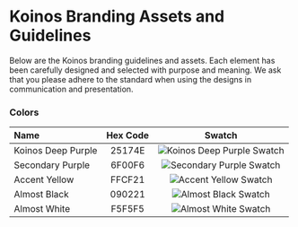 #  Koinos Branding Assets and Guidelines

Below are the Koinos branding guidelines and assets. Each element has been carefully designed and selected with purpose and meaning. We ask that you please adhere to the standard when using the designs in communication and presentation.


### Colors
| Name | Hex Code | Swatch |
|:--------|:-------------:|:-------------:|
| Koinos Deep Purple | 25174E |![Koinos Deep Purple Swatch](https://uc36eb2a1c949e2ebfa9f9a623eb.previews.dropboxusercontent.com/p/thumb/AA_SvvLv-nG4TlVC7kzJ_YqozZBEpHAdlSrVCgimf1i5LJ3XcwmxpqHYf7Jd--8_-28UXUnLgvKBUkPYXeaOWw7n3P4gHPZzzZ2okMIL-4AIqb-aMrNw6bfEyZH0s41wum55EsAz5VVxXYuE_8foxJazyR71HXDbyupCvN7zs3KOF_4tXW7n4AUMRWDsvtqewJHHJMOLTA87GVb0Bvs3_Q6LKUJskbhd4WErdxcGhL0-Xf1ssG8JDuBbiqD1za8V_8J9wMFbRSfhyAkz8l-ZytGMtS3bw8PqXiqiEryVSn-VNxzChX4B_S3PBc3TQ2K43sgfP-AWmL6Qi7ujjJoF4r9sXSwyvmesGYbD9Jj9YwX7RMMfqfGX1xxdjaS4kSRS8UGSJrz9Sqe6NUmGo-Vc-xtl/p.png?fv_content=true&size_mode=5)
| Secondary Purple | 6F00F6 |![Secondary Purple Swatch](https://ucedfdedd37461c12f3725e2c446.previews.dropboxusercontent.com/p/thumb/AA9_WJDSZfsZPvn0das8eshljTk0MAb2MfnxX5Wk_JmXf6gz6nFM8dVTlgq1_9IQV2BmYLKV7Z0cDlYrQw86CDoRBPVepKco5mGmVYyqjuDm4lW_SIVfed70_6PQ2Vj5vb8py3NC4t3T2jp7u4pG7FsngvMlNiXZrOnmBhicoqTM0hCTlakBxDwZwqutQchdDuedzNPSx98-vTMt16RpiCmK_DWNzwuMzfpsH1g0FmCoXtV43pPgfdh3lmw-FeUjwvmCtCl8EYSmfKLo_P3h8YRw2BBKcFIR7CaXS4petsccird18cBp60yNbgMAaWKht2UvPT_WA8SBBK0avbt-nObOFAMc5hwbBKcvvO4_SkJ07K43Nr5mjtsqDSAOwJFaheBQi292XKK5sixQwQ_4eyko/p.png?fv_content=true&size_mode=5)
| Accent Yellow | FFCF21 |![Accent Yellow Swatch](https://uc7b27ec8fe218ef7dafb0b02071.previews.dropboxusercontent.com/p/thumb/AA9QZDuvtJbvMhoG-KbiZyVQACI6eG4-agv7D_fPoN5TwKJAErej84vS3Dn3AgUXMJiWyUhxvkAQF6xEPdiuYANHeK4IRr5rLCrbhWUjAM_-pwvBeafvv3G6G13GYZjAUpx98-MY_J-V6HDO7DxgriSWD4HVLfW92WyZ8rZdi5iQo0yUI2_IeGB3vjU_W-LUCbCJeBSaBdopwDqhBHfJgUEIv5JvhNVlGYta137rlVwGDtau7Qna9tGCKJgrx8eL7fLqhl8zclEBMQPRjl1mhY-q4xmc8xk-GLkf9zy3Sv2Iwdy26hSs4QfBVEdTqaovHX3IbfjBHmuoLlLQrs3L0bzNrsnUr4hfCUk9ckhl508ZNLWoueqiEpC918Gu0hezpZB37zo4FIHrkhtk19ZcMA1l/p.png?fv_content=true&size_mode=5)
| Almost Black | 090221 |![Almost Black Swatch](https://uc957a854c9766f0a0457f5bb27a.previews.dropboxusercontent.com/p/thumb/AA90mF_s89mwRH7YZHa2BacMSUC4DR9_uj0F4kbgOEEnjIlnT0FqlytN2VciVSUN8Dsj7OYevUQiE0_lAhWQbGmAfq9i2wxwnKQf_6Wo3tOWe1IJLCaxn9hRsVSVEwGqLGkNA6VpCpdL8q4KZh8baM1ixunwI38KbU5ACZandqzJspP4WIOXiKB8kwaPfcwf2Iz3TOXyWeAgedstiqhwG03G2j-Kq842WFWYO-89Nur6jGY0YotRKqvvvsetI-sRD_2HR5nBrlNuAOSdBKptPwL5xoPfYFuUwS3n01_V-D8k6sdM-j9Od4gixDeCgEKYupLymjpKnI7KqCBfmRnNk-mEtkSlDpWrAqizteUGazVq68UgVqd6gcz4VCABrWutDK2rk1Hu4GImqD0Bs1e7W3qZ/p.png?fv_content=true&size_mode=5)
| Almost White | F5F5F5 |![Almost White Swatch](https://uca86a8728104f6e5b9bad487fee.previews.dropboxusercontent.com/p/thumb/AA9yCxUTYaSCOwjoCUPM2gmkJyFr0G_pb1g3Rr07XjGVIZw9-byYxf1OZfdM69uPmoyJJqhslyYL0EYJME3CxrpABe2nenYyBHdWiIkgyjSrSC1NX57Lklj8wllK4oLIRXDfY5GWLj-IySaArgaT0akuIyu50XLSbJvP906FZ7iU9nWnV8ikRAWWzYSRDjKch-SJIuvnebZMpLAsV4OQJ-QrxKHXIbdrDspiFPipa0uHqYk0yUYRCxYobv5y8kNLEXPDNFf-xOFJKlsSsJF5YI8B5qkvWMAngq4q4Ke6PaO43allGjfE4zVN4erWFHKpFDIkEXlpOqFrtjcUFxATJRNrcJ6Zesw8zy8yhJQyXNgpAMsukstNm7uaNJmCzgYL0e9hpj3BiLfYix2Fbbwxtjip/p.png?fv_content=true&size_mode=5)

